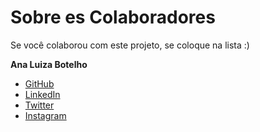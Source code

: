 # Sobre es Colaboradores

<p>Se você colaborou com este projeto, se coloque na lista :)</p>

**Ana Luiza Botelho**
- [GitHub](https://github.com/aLuizab)
- [LinkedIn](https://www.linkedin.com/in/analuizaprimo/)
- [Twitter](https://twitter.com/msaluiza)
- [Instagram](https://www.instagram.com/thanluize/)

